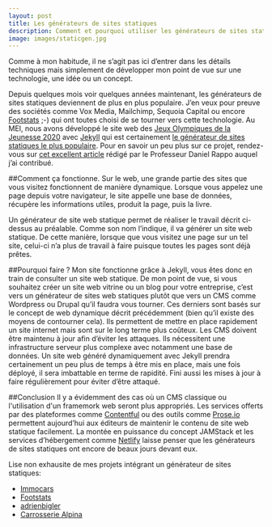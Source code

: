 ```yaml
---
layout: post
title: Les générateurs de sites statiques
description: Comment et pourquoi utiliser les générateurs de sites statiques
image: images/staticgen.jpg
---
```

Comme à mon habitude, il ne s’agit pas ici d’entrer dans les détails techniques mais simplement de développer mon point de vue sur une technologie, une idée ou un concept.

Depuis quelques mois voir quelques années maintenant, les générateurs de sites statiques deviennent de plus en plus populaire. J’en veux pour preuve des sociétés comme Vox Media, Mailchimp, Sequoia Capital ou encore [Footstats](http://www.foostats.ch) ;-) qui ont toutes choisi de se tourner vers cette technologie. Au MEI, nous avons développé le site web des [Jeux Olympiques de la Jeunesse 2020](www.lausanne2020.com/fr/) avec [Jekyll](www.jekyllrb.com) qui est certainement [le générateur de sites statiques le plus populaire](https://www.staticgen.com/). Pour en savoir un peu plus sur ce projet, rendez-vous sur [cet excellent article](http://blog.comem.ch/2017/05/04/les-jeux-olympiques-du-code/) rédigé par le Professeur Daniel Rappo auquel j’ai contribué.

##Comment ça fonctionne.
Sur le web, une grande partie des sites que vous visitez fonctionnent de manière dynamique. Lorsque vous appelez une page depuis votre navigateur, le site appelle une base de données, récupère les informations utiles, produit la page, puis la livre.

Un générateur de site web statique permet de réaliser le travail décrit ci-dessus au préalable. Comme son nom l’indique, il va générer un site web statique. De cette manière, lorsque que vous visitez une page sur un tel site, celui-ci n’a plus de travail à faire puisque toutes les pages sont déjà prêtes.

##Pourquoi faire ?
Mon site fonctionne grâce à Jekyll, vous êtes donc en train de consulter un site web statique. De mon point de vue, si vous souhaitez créer un site web vitrine ou un blog pour votre entreprise, c’est vers un générateur de sites web statiques plutôt que vers un CMS comme Wordpress ou Drupal qu’il faudra vous tourner. Ces derniers sont basés sur le concept de web dynamique décrit précédemment (bien qu’il existe des moyens de contourner cela). Ils permettent de mettre en place rapidement un site internet mais sont sur le long terme plus coûteux. Les CMS doivent être maintenu à jour afin d’éviter les attaques. Ils nécessitent une infrastructure serveur plus complexe avec notamment une base de données. Un site web généré dynamiquement avec Jekyll prendra certainement un peu plus de temps à être mis en place, mais une fois déployé, il sera imbattable en terme de rapidité. Fini aussi les mises à jour à faire régulièrement pour éviter d’être attaqué.

##Conclusion
Il y a évidemment des cas où un CMS classique ou l'utilisation d'un framemork web seront plus appropriés. Les services offerts par des plateformes comme [Contentful](https://www.contentful.com) ou des outils comme [Prose.io](http://prose.io/) permettent aujourd’hui aux éditeurs de maintenir le contenu de site web statique facilement. La montée en puissance du concept JAMStack et les services d’hébergement comme [Netlify](https://www.netlify.com) laisse penser que les générateurs de sites statiques ont encore de beaux jours devant eux.

Lise non exhausite de mes projets intégrant un générateur de sites statiques:
* [Immocars](www.immocars.ch)
* [Footstats](www.footstats.ch)
* [adrienbigler](www.adrienbigler.ch)
* [Carrosserie Alpina](www.carrosserie-alpina.ch)

 
